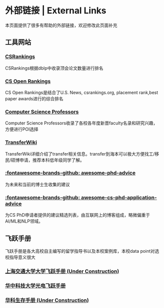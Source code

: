 # 外部链接 | External Links

本页面提供了很多有帮助的外部链接，欢迎修改此页面补充

## 工具网站
### [CSRankings](https://csrankings.org/)
CSRankings根据dblp中收录顶会论文数量进行排名
### [CS Open Rankings](https://drafty.cs.brown.edu/csopenrankings/)
CS Open Rankings是结合了U.S. News, csrankings.org, placement rank,best paper awards进行的综合排名
### [Computer Science Professors](https://csrankings.org/)
Computer Science Professors收录了各校各年度新晋faculty名录和研究兴趣，方便进行POI选择
### [TransferWiki](https://transferwiki.com/) 
TransferWiki详细介绍了transfer相关信息。transfer到海本可以极大方便找工/移民/硕博申请，推荐本科低年级同学了解。
### [:fontawesome-brands-github: awesome-phd-advice](https://github.com/pliang279/awesome-phd-advice)
为未来和当前的博士生收集的建议
### [:fontawesome-brands-github: awesome-cs-phd-application-advice](https://github.com/jedyang97/awesome-cs-phd-application-advice)
为CS PhD申请者提供的建议精选列表，由互联网上的博客组成，略微偏重于AI/ML和NLP领域。

## 飞跃手册
飞跃手册是各大高校自主编写的留学指导书以及本校案例库，本校data point对选校指导意义很大
### [上海交通大学大学飞跃手册 (Under Construction)](https://survivesjtu.github.io/SJTU-Application/#/)
### [华中科技大学光电飞跃手册](https://hust-feiyue.github.io/)
### [华科生存手册 (Under Construction)](https://1037survival.gitbook.io/)
